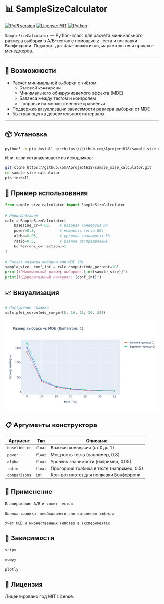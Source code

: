 # 📊 SampleSizeCalculator

[![PyPI version](https://img.shields.io/pypi/v/sample-size-calculator.svg)](https://pypi.org/project/sample-size-calculator/)
[![License: MIT](https://img.shields.io/badge/License-MIT-yellow.svg)](https://opensource.org/licenses/MIT)
[![Python](https://img.shields.io/badge/Python-3.7%2B-blue)](https://www.python.org/)

`SampleSizeCalculator` — Python-класс для расчёта минимального размера выборки в A/B-тестах с помощью z-теста и поправки Бонферрони. Подходит для data-аналитиков, маркетологов и продакт-менеджеров.

---

## 🚀 Возможности

- Расчёт минимальной выборки с учётом:
  - Базовой конверсии
  - Минимального обнаруживаемого эффекта (MDE)
  - Баланса между тестом и контролем
  - Поправки на множественные сравнения
- Поддержка визуализации зависимости размера выборки от MDE
- Быстрая оценка доверительного интервала

---

## 📦 Установка

```bash
python3 -m pip install git+https://github.com/Aproject618/sample_size_calculator.git
```

Или, если устанавливаете из исходников:

```bash
git clone https://github.com/Aproject618/sample_size_calculator.git
cd sample-size-calculator
pip install .
```

## 🧪 Пример использования
```Python
from sample_size_calculator import SampleSizeCalculator

# Инициализация
calc = SampleSizeCalculator(
    baseline_cr=0.05,    # базовая конверсия 5%
    power=0.8,           # мощность теста 80%
    alpha=0.05,          # уровень значимости 5%
    ratio=0.5,           # равное распределение
    bonferroni_corrections=1
)

# Расчёт размера выборки при MDE 10%
sample_size, conf_int = calc.compute(mde_percent=10)
print(f"Минимальный размер выборки: {int(sample_size)}")
print(f"Доверительный интервал: {conf_int}")
```

## 📈 Визуализация
```Python
# Построение графика
calc.plot_curve(mde_range=[5, 10, 15, 20, 25])
```
[![Python](./mde_plot.png)](https://www.python.org/)
## 📋 Аргументы конструктора
| Аргумент      | Тип     | Описание                                  |
| ------------- | ------- | ----------------------------------------- |
| `baseline_cr` | `float` | Базовая конверсия (от 0 до 1)             |
| `power`       | `float` | Мощность теста (например, 0.8)            |
| `alpha`       | `float` | Уровень значимости (например, 0.05)       |
| `ratio`       | `float` | Пропорция трафика в тесте (например, 0.5) |
| `comparisons` | `int`   | Кол-во гипотез для поправки Бонферрони    |

## 📌 Применение

    Планирование A/B и сплит-тестов

    Оценка трафика, необходимого для выявления эффекта

    Учёт MDE и множественных гипотез в экспериментах

## 🔧 Зависимости

    scipy

    numpy

    plotly

## 🧾 Лицензия

Лицензировано под MIT License.